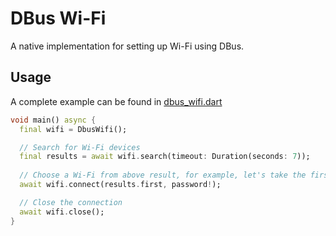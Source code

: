 # DBus Wi-Fi

A native implementation for setting up Wi-Fi using DBus.

## Usage

A complete example can be found in [dbus_wifi.dart](https://github.com/akshaybabloo/dbus_wifi/blob/main/bin/dbus_wifi.dart)

```dart
void main() async {
  final wifi = DbusWifi();

  // Search for Wi-Fi devices
  final results = await wifi.search(timeout: Duration(seconds: 7));
  
  // Choose a Wi-Fi from above result, for example, let's take the first one
  await wifi.connect(results.first, password!);

  // Close the connection
  await wifi.close();
}
```
